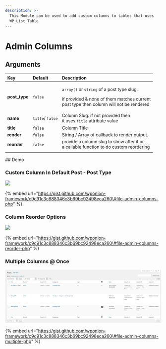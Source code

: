 ```yaml
---
description: >-
  This Module can be used to add custom columns to tables that uses
  WP_List_Table
---
```


# Admin Columns

## Arguments

<table>
  <thead>
    <tr>
      <th style="text-align:left">Key</th>
      <th style="text-align:left">Default</th>
      <th style="text-align:left">Description</th>
    </tr>
  </thead>
  <tbody>
    <tr>
      <td style="text-align:left"><b>post_type</b>
      </td>
      <td style="text-align:left"><code>false</code>
      </td>
      <td style="text-align:left">
        <p><code>array()</code> or <code>string</code> of a post type slug.</p>
        <p>if provided & none of them matches current
          <br />post type then column will not be rendered</p>
      </td>
    </tr>
    <tr>
      <td style="text-align:left"><b>name</b>
      </td>
      <td style="text-align:left"><code>title</code>/ <code>false</code>
      </td>
      <td style="text-align:left">Column Slug. if not provided then
        <br />it uses <code>title</code> attribute value</td>
    </tr>
    <tr>
      <td style="text-align:left"><b>title</b>
      </td>
      <td style="text-align:left"><code>false</code>
      </td>
      <td style="text-align:left">Column Title</td>
    </tr>
    <tr>
      <td style="text-align:left"><b>render</b>
      </td>
      <td style="text-align:left"><code>false</code>
      </td>
      <td style="text-align:left">String / Array of callback to render output.</td>
    </tr>
    <tr>
      <td style="text-align:left"><b>reorder</b>
      </td>
      <td style="text-align:left"><code>false</code>
      </td>
      <td style="text-align:left">provide a column slug to show after it or
        <br />a callable function to do custom reordering</td>
    </tr>
    <tr>
      <td style="text-align:left"></td>
      <td style="text-align:left"></td>
      <td style="text-align:left"></td>
    </tr>
  </tbody>
</table>## Demo

### Custom Column In Default Post - Post Type

![](https://vsp.ams3.cdn.digitaloceanspaces.com/sshots/i/2019/Jan/17/1547705103-165.jpg)

{% embed url="https://gist.github.com/wponion-framework/c9c91c3c888346c3b69bc92498eca260\#file-admin-columns-php" %}

### Column Reorder Options

![](https://vsp.ams3.cdn.digitaloceanspaces.com/sshots/i/2019/Jan/17/1547705134-169.jpg)

{% embed url="https://gist.github.com/wponion-framework/c9c91c3c888346c3b69bc92498eca260\#file-admin-columns-reorder-php" %}

### Multiple Columns @ Once

![](../.gitbook/assets/image.png)

{% embed url="https://gist.github.com/wponion-framework/c9c91c3c888346c3b69bc92498eca260\#file-admin-columns-multiple-php" %}



